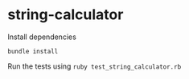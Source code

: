 # string-calculator

Install dependencies

```
bundle install
```

Run the tests using `ruby test_string_calculator.rb`
